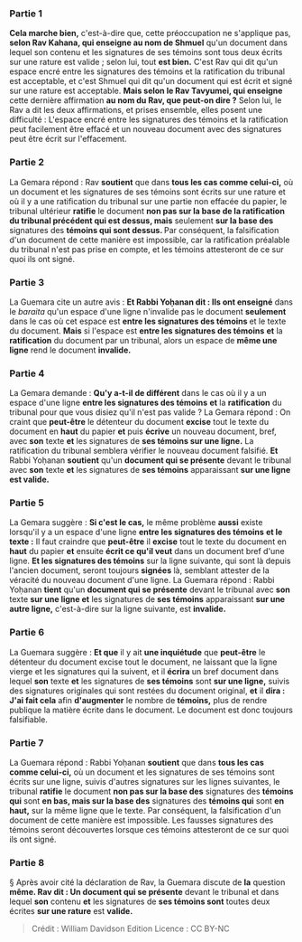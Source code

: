 
### Partie 1
<b>Cela marche bien,</b> c'est-à-dire que, cette préoccupation ne s'applique pas, <b>selon Rav Kahana, qui enseigne au nom de Shmuel</b> qu'un document dans lequel son contenu et les signatures de ses témoins sont tous deux écrits sur une rature est valide ; selon lui, tout <b>est bien.</b> C'est Rav qui dit qu'un espace encré entre les signatures des témoins et la ratification du tribunal est acceptable, et c'est Shmuel qui dit qu'un document qui est écrit et signé sur une rature est acceptable. <b>Mais selon le Rav Tavyumei, qui enseigne</b> cette dernière affirmation <b>au nom du Rav, que peut-on dire ?</b> Selon lui, le Rav a dit les deux affirmations, et prises ensemble, elles posent une difficulté : L'espace encré entre les signatures des témoins et la ratification peut facilement être effacé et un nouveau document avec des signatures peut être écrit sur l'effacement.

### Partie 2
La Gemara répond : Rav <b>soutient</b> que dans <b>tous les cas comme celui-ci,</b> où un document et les signatures de ses témoins sont écrits sur une rature et où il y a une ratification du tribunal sur une partie non effacée du papier, le tribunal ultérieur <b>ratifie</b> le document <b>non pas sur la base de la <b>ratification</b> du tribunal précédent qui est dessus, mais</b> seulement <b>sur la base des</b> signatures des <b>témoins qui sont dessus. </b> Par conséquent, la falsification d'un document de cette manière est impossible, car la ratification préalable du tribunal n'est pas prise en compte, et les témoins attesteront de ce sur quoi ils ont signé.

### Partie 3
La Guemara cite un autre avis : <b>Et Rabbi Yoḥanan dit : Ils ont enseigné</b> dans le <i>baraita</i> qu'un espace d'une ligne n'invalide pas le document <b>seulement</b> dans le cas où cet espace est <b>entre les signatures des témoins </b> et le texte</b> du document. <b>Mais</b> si l'espace est <b>entre les signatures des témoins</b> <b>et</b> la <b>ratification</b> du document par un tribunal, alors un espace de <b>même une ligne</b> rend le document <b>invalide.</b>

### Partie 4
La Gemara demande : <b>Qu'y a-t-il de différent</b> dans le cas où il y a un espace d'une ligne <b>entre les signatures des témoins</b> <b>et</b> la <b>ratification</b> du tribunal pour que vous disiez qu'il n'est pas valide ? La Gemara répond : On craint que <b>peut-être</b> le détenteur du document <b>excise</b> tout le texte du document en <b>haut</b> du papier <b>et</b> puis <b>écrive</b> un nouveau document, bref, avec <b>son</b> texte <b>et</b> les signatures de <b>ses témoins sur une ligne.</b> La ratification du tribunal semblera vérifier le nouveau document falsifié. <b>Et</b> Rabbi Yoḥanan <b>soutient</b> qu'un <b>document qui se présente</b> devant le tribunal avec <b>son</b> texte <b>et</b> les signatures de <b>ses témoins</b> apparaissant <b>sur une ligne est valide.</b>

### Partie 5
La Gemara suggère : <b>Si c'est le cas,</b> le même problème <b>aussi</b> existe lorsqu'il y a un espace d'une ligne <b>entre les signatures des témoins</b> <b>et le texte :</b> Il faut craindre que <b>peut-être</b> il <b>excise</b> tout le texte du document en <b>haut</b> du papier <b>et</b> ensuite <b>écrit ce qu'il veut</b> dans un document bref d'une ligne. <b>Et les signatures des témoins</b> sur la ligne suivante, qui sont là depuis l'ancien document, seront toujours <b>signées</b> là, semblant attester de la véracité du nouveau document d'une ligne. La Guemara répond : Rabbi Yoḥanan <b>tient</b> qu'un <b>document qui se présente</b> devant le tribunal avec <b>son</b> texte <b>sur une ligne et</b> les signatures de <b>ses témoins</b> apparaissant <b>sur une autre ligne,</b> c'est-à-dire sur la ligne suivante, est <b>invalide.</b>

### Partie 6
La Guemara suggère : <b>Et que</b> il y ait <b>une inquiétude</b> que <b>peut-être</b> le détenteur du document excise tout le document, ne laissant que la ligne vierge et les signatures qui la suivent, et il <b>écrira</b> un bref document dans lequel <b>son</b> texte <b>et</b> les signatures de <b>ses témoins</b> sont <b>sur une ligne,</b> suivis des signatures originales qui sont restées du document original, <b>et</b> il <b>dira : J'ai fait cela</b> afin <b>d'augmenter</b> le nombre de <b>témoins,</b> plus de rendre publique la matière écrite dans le document. Le document est donc toujours falsifiable.

### Partie 7
La Guemara répond : Rabbi Yoḥanan <b>soutient</b> que dans <b>tous les cas comme celui-ci,</b> où un document et les signatures de ses témoins sont écrits sur une ligne, suivis d'autres signatures sur les lignes suivantes, le tribunal <b>ratifie</b> le document <b>non pas sur la base des</b> signatures des <b>témoins qui</b> sont <b>en bas, mais sur la base des</b> signatures des <b>témoins qui</b> sont <b>en haut,</b> sur la même ligne que le texte. Par conséquent, la falsification d'un document de cette manière est impossible. Les fausses signatures des témoins seront découvertes lorsque ces témoins attesteront de ce sur quoi ils ont signé.

### Partie 8
§ Après avoir cité la déclaration de Rav, la Guemara discute de <b>la</b> question <b>même. Rav dit : Un document qui se présente</b> devant le tribunal et dans lequel <b>son</b> contenu <b>et</b> les signatures de <b>ses témoins sont</b> toutes deux écrites <b>sur une rature</b> est <b>valide.</b>

>Crédit : William Davidson Edition
>Licence : CC BY-NC
